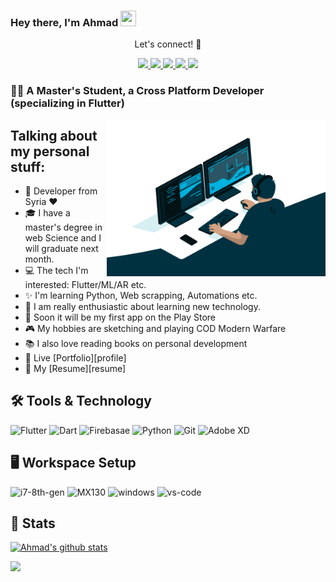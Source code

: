 ### Hey there, I'm  Ahmad <img src="https://media.giphy.com/media/hvRJCLFzcasrR4ia7z/giphy.gif" height="25px" width="25px">

<div align="center">
<p align="center">Let's connect! 🚀</p>
<a href="https://twitter.com/a7mad_alzo3bi">
    <img src="https://img.shields.io/badge/Twitter-1DA1F2?style=for-the-badge&logo=twitter&logoColor=white" />
</a>

<a href="https://www.instagram.com/ahmad_z3b/">
    <img src="https://img.shields.io/badge/Instagram-E4405F?style=for-the-badge&logo=instagram&logoColor=white" />
</a>

<a href="https://www.linkedin.com/in/ahmad-alzoabi-0623a8233/">
    <img src="https://img.shields.io/badge/linkedin-%230077B5.svg?&style=for-the-badge&logo=linkedin&logoColor=white" />
</a>

<a href="https://www.facebook.com/profile.php?id=100008064330775">
    <img src="https://img.shields.io/badge/Facebook-1877F2?style=for-the-badge&logo=facebook&logoColor=white" />
</a>

<a href="https://stackoverflow.com/users/13660459/ahmad-alzoabi">
    <img src="https://img.shields.io/badge/Stack_Overflow-FE7A16?style=for-the-badge&logo=stack-overflow&logoColor=white" />
</a>
</div>


### 👨‍💻 A Master's Student, a Cross Platform Developer (specializing in Flutter)

<img align="right" alt="GIF" src="code.gif" width="350" height="250" />

## Talking about my personal stuff:

- 🌆 Developer from Syria ❤
- 🎓 I have a master's degree in web Science and I will graduate next month.
- 💻 The tech I'm interested: Flutter/ML/AR etc.
- ✨ I'm learning Python, Web scrapping, Automations etc.
- 🎸 I am really enthusiastic about learning new technology.
- 👏 Soon it will be my first app on the Play Store
- 🎮 My hobbies are sketching and playing COD Modern Warfare
- 📚 I also love reading books on personal development
- 📄 Live [Portfolio][profile]
- 📝 My [Resume][resume]

 ## 🛠 Tools & Technology

![Flutter](https://img.shields.io/badge/Flutter-02569B?style=for-the-badge&logo=flutter&logoColor=white)
![Dart](https://img.shields.io/badge/Dart-0175C2?style=for-the-badge&logo=dart&logoColor=white)
![Firebasae](https://img.shields.io/badge/Firebase-ffaa00?style=for-the-badge&logo=Firebase&logoColor=white)
![Python](https://img.shields.io/badge/Python-FFD43B?style=for-the-badge&logo=python&logoColor=white)
![Git](https://img.shields.io/badge/Git-F05032?style=for-the-badge&logo=git&logoColor=white)
![Adobe XD](https://img.shields.io/badge/adobe_xd-470137?style=for-the-badge&logo=adobe-xd&logoColor=white)

## 🖥️ Workspace Setup

![i7-8th-gen](https://img.shields.io/badge/Intel-Core_i7_8th-0071C5?style=for-the-badge&logo=intel&logoColor=white)
![MX130](https://img.shields.io/badge/NVIDIA-MX_130-76B900?style=for-the-badge&logo=nvidia&logoColor=white)
![windows](https://img.shields.io/badge/Windows_10-0078D6?style=for-the-badge&logo=windows&logoColor=white)
![vs-code](https://img.shields.io/badge/VS_Code-007ACC?style=for-the-badge&logo=Visual-Studio-Code&logoColor=white) 

## 📝 Stats 

[![Ahmad's github stats](https://github-readme-stats.vercel.app/api?username=a7madZ3Dev&theme=gotham)](https://github.com/a7madZ3Dev/github-readme-stats)
   
![](https://komarev.com/ghpvc/?username=a7madZ3Dev&label=PROFILE+VIEWS)

